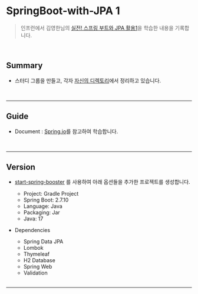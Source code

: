 # SpringBoot-with-JPA 1
> 인프런에서 김영한님의 [실전! 스프링 부트와 JPA 활용1](https://www.inflearn.com/course/%EC%8A%A4%ED%94%84%EB%A7%81%EB%B6%80%ED%8A%B8-JPA-%ED%99%9C%EC%9A%A9-1/)을 학습한 내용을 기록합니다.

<br/>

## Summary
- 스터디 그룹을 만들고, 각자 [자신의 디렉토리](https://github.com/Springboot-with-JPA-Study/Springboot-with-JPA)에서 정리하고 있습니다.

<br/>
<hr/>

## Guide
- Document : [Spring.io](https://spring.io/guides)를 참고하여 학습합니다.


<br/>
<hr/>

## Version
- [start-spring-booster](https://start.spring.io/) 를 사용하여 아래 옵션들을 추가한 프로젝트를 생성합니다.

  - Project: Gradle Project 
  - Spring Boot: 2.7.10
  - Language: Java 
  - Packaging: Jar
  - Java: 17
- Dependencies
  - Spring Data JPA
  - Lombok
  - Thymeleaf
  - H2 Database
  - Spring Web
  - Validation

  <br/>
<hr/>